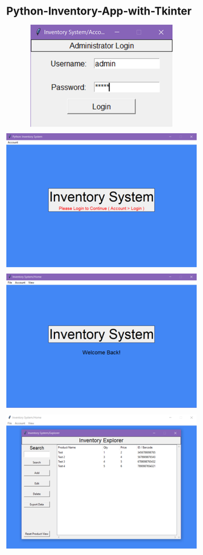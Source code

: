 # Python-Inventory-App-with-Tkinter

<p align="center">
    <img src=login.png>
</p>

![alt text](home_window.png)

![alt text](home_window_on_login.png)

![alt text](inventory_explorer.png)
